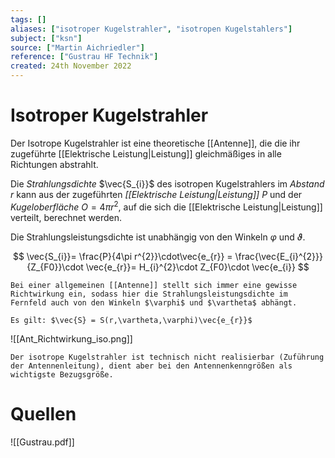 ```yaml
---
tags: []
aliases: ["isotroper Kugelstrahler", "isotropen Kugelstahlers"]
subject: ["ksn"]
source: ["Martin Aichriedler"]
reference: ["Gustrau HF Technik"]
created: 24th November 2022
---
```


# Isotroper Kugelstrahler
Der Isotrope Kugelstrahler ist eine theoretische [[Antenne]], die die ihr zugeführte [[Elektrische Leistung|Leistung]] gleichmäßiges in alle Richtungen abstrahlt.

Die *Strahlungsdichte* $\vec{S_{i}}$ des isotropen Kugelstrahlers im *Abstand* $r$ kann aus der zugeführten *[[Elektrische Leistung|Leistung]]* $P$ und der *Kugeloberfläche* $O = 4\pi r^{2}$, auf die sich die [[Elektrische Leistung|Leistung]] verteilt, berechnet werden.

Die Strahlungsleistungsdichte ist unabhängig von den Winkeln $\varphi$ und $\vartheta$.

$$
\vec{S_{i}}= \frac{P}{4\pi r^{2}}\cdot\vec{e_{r}} = \frac{\vec{E_{i}^{2}}}{Z_{F0}}\cdot \vec{e_{r}}= H_{i}^{2}\cdot Z_{F0}\cdot \vec{e_{i}}
$$

```ad-note
Bei einer allgemeinen [[Antenne]] stellt sich immer eine gewisse Richtwirkung ein, sodass hier die Strahlungsleistungsdichte im Fernfeld auch von den Winkeln $\varphi$ und $\vartheta$ abhängt.

Es gilt: $\vec{S} = S(r,\vartheta,\varphi)\vec{e_{r}}$
```

![[Ant_Richtwirkung_iso.png]]


```ad-info
Der isotrope Kugelstrahler ist technisch nicht realisierbar (Zuführung der Antennenleitung), dient aber bei den Antennenkenngrößen als wichtigste Bezugsgröße.
```

# Quellen
![[Gustrau.pdf]]